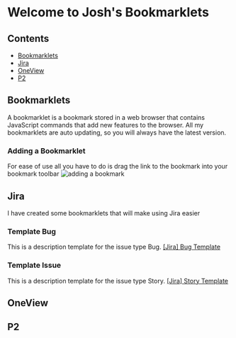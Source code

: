 # Welcome to Josh's Bookmarklets

## Contents
* [Bookmarklets](#Bookmarklets)
* [Jira](#Jira)
* [OneView](#OneView)
* [P2](#P2)

## Bookmarklets
A bookmarklet is a bookmark stored in a web browser that contains JavaScript commands that add new features to the browser. All my bookmarklets are auto updating, so you will always have the latest version.

### Adding a Bookmarklet
For ease of use all you have to do is drag the link to the bookmark into your bookmark toolbar
![adding a bookmark](https://gosnippet.com/blog-img/bookmarklet_anim.gif)

## Jira
I have created some bookmarklets that will make using Jira easier

### Template Bug
This is a description template for the issue type Bug.
<a href="javascript:void%20function(e){var%20a=function(e){e.getScript(%22https://chief00.github.io/Jira/template_bug.js%22,function(){})},t=e%26%26e.fn%26%26parseFloat(e.fn.jquery)%3E=1.7;if(t)a(e);else{var%20n=document.createElement(%22script%22);n.src=%22//ajax.googleapis.com/ajax/libs/jquery/1/jquery.js%22,n.onload=n.onreadystatechange=function(){var%20e=this.readyState;e%26%26%22loaded%22!==e%26%26%22complete%22!==e||a(jQuery.noConflict())}}document.getElementsByTagName(%22head%22)[0].appendChild(n)}(window.jQuery);">\[Jira\] Bug Template</a>

### Template Issue
This is a description template for the issue type Story.
<a href="javascript:void%20function(e){var%20a=function(e){e.getScript(%22https://chief00.github.io/Jira/template_issue.js%22,function(){})},t=e%26%26e.fn%26%26parseFloat(e.fn.jquery)%3E=1.7;if(t)a(e);else{var%20n=document.createElement(%22script%22);n.src=%22//ajax.googleapis.com/ajax/libs/jquery/1/jquery.js%22,n.onload=n.onreadystatechange=function(){var%20e=this.readyState;e%26%26%22loaded%22!==e%26%26%22complete%22!==e||a(jQuery.noConflict())}}document.getElementsByTagName(%22head%22)[0].appendChild(n)}(window.jQuery);">\[Jira\] Story Template</a>

## OneView

## P2